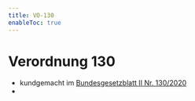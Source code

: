 ```yaml
---
title: VO-130
enableToc: true
---
```


# Verordnung 130

* kundgemacht im [Bundesgesetzblatt II Nr. 130/2020](https://www.ris.bka.gv.at/eli/bgbl/II/2020/130)
* 